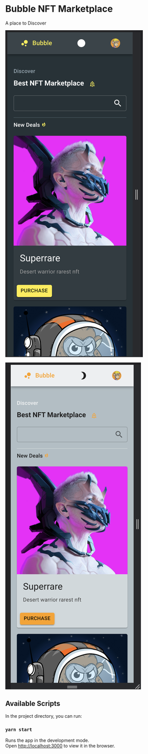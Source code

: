 # Bubble NFT Marketplace

A place to Discover

![Bubble app](https://github.com/konichar/bubble/blob/master/nft.png?raw=true)

![Bubble app](https://github.com/konichar/bubble/blob/master/nft2.png?raw=true)
## Available Scripts

In the project directory, you can run:

### `yarn start`

Runs the app in the development mode.\
Open [http://localhost:3000](http://localhost:3000) to view it in the browser.
